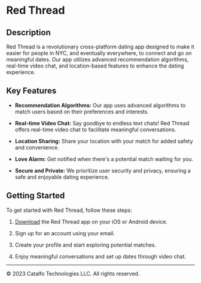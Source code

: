 # Red Thread

## Description
Red Thread is a revolutionary cross-platform dating app designed to make it easier for people in NYC, and eventually everywhere, to connect and go on meaningful dates. Our app utilizes advanced recommendation algorithms, real-time video chat, and location-based features to enhance the dating experience.

## Key Features
- **Recommendation Algorithms:** Our app uses advanced algorithms to match users based on their preferences and interests.

- **Real-time Video Chat:** Say goodbye to endless text chats! Red Thread offers real-time video chat to facilitate meaningful conversations.

- **Location Sharing:** Share your location with your match for added safety and convenience.

- **Love Alarm:** Get notified when there's a potential match waiting for you.

- **Secure and Private:** We prioritize user security and privacy, ensuring a safe and enjoyable dating experience.

## Getting Started
To get started with Red Thread, follow these steps:

1. [Download](https://redthread.web.app) the Red Thread app on your iOS or Android device.

2. Sign up for an account using your email.

3. Create your profile and start exploring potential matches.

4. Enjoy meaningful conversations and set up dates through video chat.

---

© 2023 Catalfo Technologies LLC. All rights reserved.